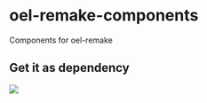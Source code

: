 # oel-remake-components
Components for oel-remake

## Get it as dependency
[![](https://jitpack.io/v/Zabbum/oel-remake-components.svg)](https://jitpack.io/#Zabbum/oel-remake-components)